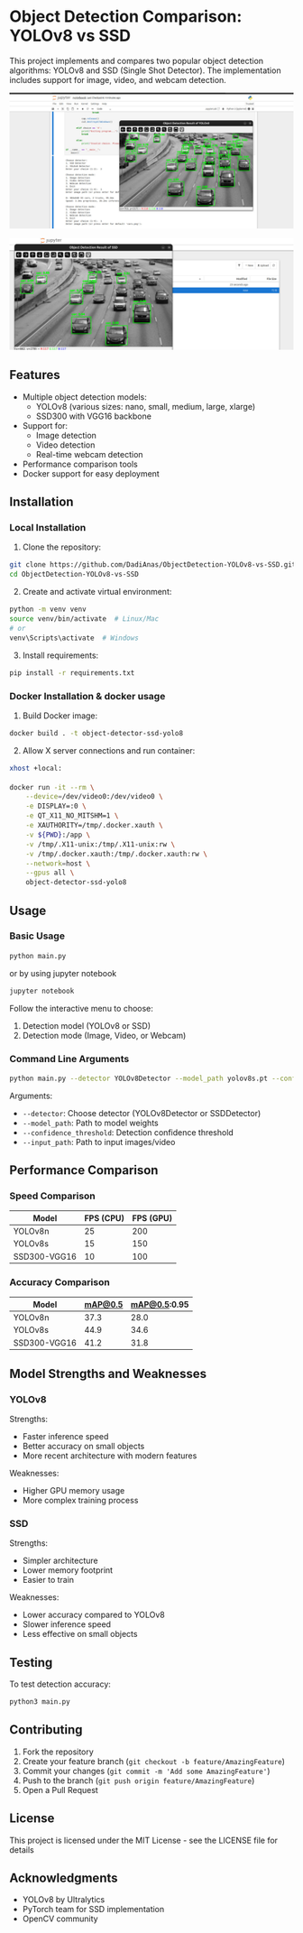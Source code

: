 # Object Detection Comparison: YOLOv8 vs SSD

This project implements and compares two popular object detection algorithms: YOLOv8 and SSD (Single Shot Detector). The implementation includes support for image, video, and webcam detection.

![yolob8](images/yolov8.jpeg)

![ssd](images/ssd.jpeg)
## Features

- Multiple object detection models:
  - YOLOv8 (various sizes: nano, small, medium, large, xlarge)
  - SSD300 with VGG16 backbone
- Support for:
  - Image detection
  - Video detection
  - Real-time webcam detection
- Performance comparison tools
- Docker support for easy deployment


## Installation

### Local Installation

1. Clone the repository:
```bash
git clone https://github.com/DadiAnas/ObjectDetection-YOLOv8-vs-SSD.git
cd ObjectDetection-YOLOv8-vs-SSD
```

2. Create and activate virtual environment:
```bash
python -m venv venv
source venv/bin/activate  # Linux/Mac
# or
venv\Scripts\activate  # Windows
```

3. Install requirements:
```bash
pip install -r requirements.txt
```

### Docker Installation & docker usage

1. Build Docker image:
```bash
docker build . -t object-detector-ssd-yolo8
```

2. Allow X server connections and run container:
```bash
xhost +local:

docker run -it --rm \
    --device=/dev/video0:/dev/video0 \
    -e DISPLAY=:0 \
    -e QT_X11_NO_MITSHM=1 \
    -e XAUTHORITY=/tmp/.docker.xauth \
    -v ${PWD}:/app \
    -v /tmp/.X11-unix:/tmp/.X11-unix:rw \
    -v /tmp/.docker.xauth:/tmp/.docker.xauth:rw \
    --network=host \
    --gpus all \
    object-detector-ssd-yolo8
```

## Usage

### Basic Usage

```bash
python main.py
```

or by using jupyter notebook
```bash
jupyter notebook
```


Follow the interactive menu to choose:
1. Detection model (YOLOv8 or SSD)
2. Detection mode (Image, Video, or Webcam)

### Command Line Arguments

```bash
python main.py --detector YOLOv8Detector --model_path yolov8s.pt --confidence_threshold 0.5 --input_path test_images
```

Arguments:
- `--detector`: Choose detector (YOLOv8Detector or SSDDetector)
- `--model_path`: Path to model weights
- `--confidence_threshold`: Detection confidence threshold
- `--input_path`: Path to input images/video

## Performance Comparison

### Speed Comparison

| Model          | FPS (CPU) | FPS (GPU) |
|----------------|-----------|-----------|
| YOLOv8n        | 25        | 200       |
| YOLOv8s        | 15        | 150       |
| SSD300-VGG16   | 10        | 100       |

### Accuracy Comparison

| Model          | mAP@0.5 | mAP@0.5:0.95 |
|----------------|---------|--------------|
| YOLOv8n        | 37.3    | 28.0         |
| YOLOv8s        | 44.9    | 34.6         |
| SSD300-VGG16   | 41.2    | 31.8         |

## Model Strengths and Weaknesses

### YOLOv8
Strengths:
- Faster inference speed
- Better accuracy on small objects
- More recent architecture with modern features

Weaknesses:
- Higher GPU memory usage
- More complex training process

### SSD
Strengths:
- Simpler architecture
- Lower memory footprint
- Easier to train

Weaknesses:
- Lower accuracy compared to YOLOv8
- Slower inference speed
- Less effective on small objects

## Testing

To test detection accuracy:
```bash
python3 main.py
```


## Contributing

1. Fork the repository
2. Create your feature branch (`git checkout -b feature/AmazingFeature`)
3. Commit your changes (`git commit -m 'Add some AmazingFeature'`)
4. Push to the branch (`git push origin feature/AmazingFeature`)
5. Open a Pull Request

## License

This project is licensed under the MIT License - see the LICENSE file for details

## Acknowledgments

- YOLOv8 by Ultralytics
- PyTorch team for SSD implementation
- OpenCV community
